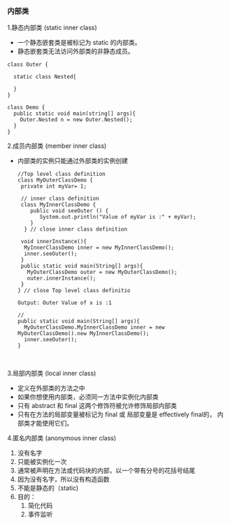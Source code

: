 ### 内部类

1.静态内部类 (static inner class)

- 一个静态嵌套类是被标记为 static 的内部类。
- 静态嵌套类无法访问外部类的非静态成员。

```
class Outer {
  
  static class Nested{
    
  }
}

class Demo {
  public static void main(string[] args){
    Outer.Nested n = new Outer.Nested();
  }
}
```



2.成员内部类 (member inner class)

* 内部类的实例只能通过外部类的实例创建

  ```
  //Top level class definition
  class MyOuterClassDemo {
   private int myVar= 1;

   // inner class definition
   class MyInnerClassDemo {
      public void seeOuter () {
         System.out.println("Value of myVar is :" + myVar);
      }
    } // close inner class definition

   void innerInstance(){
  	MyInnerClassDemo inner = new MyInnerClassDemo();
  	inner.seeOuter();
   }
   public static void main(String[] args){
  	 MyOuterClassDemo outer = new MyOuterClassDemo();
  	 outer.innerInstance();
   }
  } // close Top level class definitio

  Output: Outer Value of x is :1

  //
  public static void main(String[] args){
    MyOuterClassDemo.MyInnerClassDemo inner = new MyOuterClassDemo().new MyInnerClassDemo();
    inner.seeOuter();
  }
  ```

  ​

3.局部内部类 (local inner class)

* 定义在外部类的方法之中
* 如果你想使用内部类，必须同一方法中实例化内部类
* 只有 abstract 和 final 这两个修饰符被允许修饰局部内部类
* 只有在方法的局部变量被标记为 final 或 局部变量是 effectively final的， 内部类才能使用它们。

4.匿名内部类 (anonymous inner class)

1. 没有名字
2. 只能被实例化一次
3. 通常被声明在方法或代码块的内部，以一个带有分号的花括号结尾
4. 因为没有名字，所以没有构造函数
5. 不能是静态的（static)
6. 目的：
   1. 简化代码
   2. 事件监听